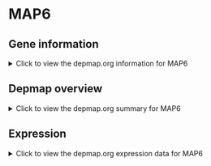 <h1>MAP6</h1>

<h2>Gene information</h2>
<details>
  <summary>Click to view the depmap.org information for MAP6</summary>
  <p><a href="https://depmap.org/portal/gene/MAP6?tab=about" target="_BLANK">Open page in a new tab...</a></p>
  <iframe src="https://depmap.org/portal/gene/MAP6?tab=about" style="border:none;width:100%;height:800px"></iframe>
</details>

<h2>Depmap overview</h2>
<details>
  <summary>Click to view the depmap.org summary for MAP6</summary>
  <p><a href="https://depmap.org/portal/gene/MAP6?tab=overview" target="_BLANK">Open page in a new tab...</a></p>
  <iframe src="https://depmap.org/portal/gene/MAP6?tab=overview" style="border:none;width:100%;height:800px"></iframe>
</details>

<h2>Expression</h2>
<details>
  <summary>Click to view the depmap.org expression data for MAP6</summary>
  <p><a href="https://depmap.org/portal/gene/MAP6?tab=characterization" target="_BLANK">Open page in a new tab...</a></p>
  <iframe src="https://depmap.org/portal/gene/MAP6?tab=characterization" style="border:none;width:100%;height:800px"></iframe>
</details>


<!--
<h2>Reactome Pathway diagram</h2>
<details>
  <summary>Click to view the Reactome pathway for MAP6</summary>
  <p><a href="PURL" target="_BLANK">Open page in a new tab...</a></p>
  PNAME
</details>
-->


